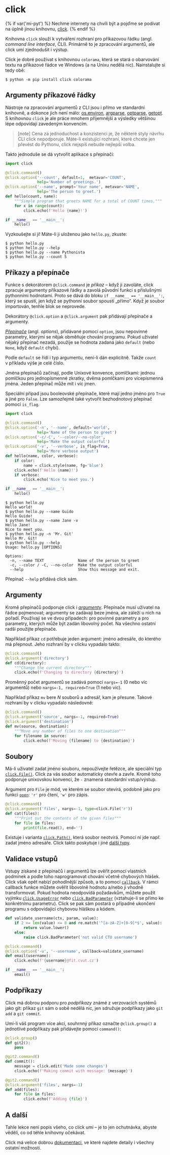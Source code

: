 click
=====

{% if var('mi-pyt') %}
Nechme internety na chvíli být a pojďme se podívat na úplně jinou knihovnu,
[click](https://click.palletsprojects.com/en/7.x/).
{% endif %}

Knihovna `click` slouží k vytváření rozhraní pro příkazovou řádku
(angl. *command line interface*, CLI).
Primárně to je zpracování argumentů, ale click umí zjednodušit i výstup.

Click je dobré používat s knihovnou `colorama`, která se stará o obarvování
textu na příkazové řádce ve Windows (a na Unixu nedělá nic).
Nainstalujte si tedy obě:

```console
$ python -m pip install click colorama
```


## Argumenty příkazové řádky

Nástroje na zpracování argumentů z CLI jsou i přímo ve standardní knihovně,
a dokonce jich není málo: [os.environ], [argparse], [optparse], [getopt].
S knihovnou `click` je ale práce mnohem příjemnější a výsledky většinou
lépe odpovídají zavedeným konvencím.

> [note]
> Cena za jednoduchost a konzistenci je, že některé styly návrhu CLI click
> nepodporuje.
> Máte-li existující rozhraní, které chcete jen převést do Pythonu,
> click nejspíš nebude nejlepší volba.

[os.environ]: https://docs.python.org/3/library/os.html#os.environ
[argparse]: https://docs.python.org/3/library/argparse.html
[optparse]: https://docs.python.org/3/library/optparse.html
[getopt]: https://docs.python.org/3/library/getopt.html

Takto jednoduše se dá vytvořit aplikace s přepínači:

```python
import click

@click.command()
@click.option('--count', default=1,  metavar='COUNT',
              help='Number of greetings.')
@click.option('--name', prompt='Your name', metavar='NAME',
              help='The person to greet.')
def hello(count, name):
    """Simple program that greets NAME for a total of COUNT times."""
    for x in range(count):
        click.echo(f'Hello {name}!')

if __name__ == '__main__':
    hello()
```

Vyzkoušejte si ji! Máte-li ji uloženou jako `hello.py`, zkuste:

```console
$ python hello.py
$ python hello.py --help
$ python hello.py --name Pythonista
$ python hello.py --count 5
```


## Příkazy a přepínače

Funkce s dekorátorem `@click.command` je *příkaz* – když ji zavoláte,
click zpracuje argumenty příkazové řádky a zavolá původní funkci
s příslušnými pythonními hodnotami.
Proto se dává do bloku `if __name__ == '__main__':`, který se spustí, jen
když se pythonní soubor spoustí „přímo“.
Když je soubor importován, tenhle blok se neprovede.

Dekorátory `@click.option` a `@click.argument` pak přidávají přepínače
a argumenty.

[*Přepínače*](https://click.palletsprojects.com/en/7.x/options/) (angl. *options*), přidávané pomocí `option`, jsou nepovinné
parametry, kterými se nějak obměňuje chování programu.
Pokud uživatel nějaký přepínač nezadá, použije se hodnota zadaná jako `default`
(nebo `None`, když `default` chybí).

Podle `default` se řídí i typ argumentu, není-li dán explicitně.
Takže `count` v příkladu výše je celé číslo.

Jména přepínačů začínají, podle Unixové konvence, pomlčkami: jednou pomlčkou
pro jednopísmenné zkratky, dvěma pomlčkami pro vícepísmenná jména.
Jeden přepínač může mít i víc jmen.

Speciální případ jsou booleovské přepínače, které mají jedno jméno
pro `True` a jiné pro `False`. Lze samozřejmě také vytvořit bezhodnotový
přepínač pomocí `is_flag`.

```python
import click

@click.command()
@click.option('-n', '--name', default='world',
              help='Name of the person to greet')
@click.option('-c/-C', '--color/--no-color',
              help='Make the output colorful')
@click.option('-v', '--verbose', is_flag=True,
              help='More verbose output')
def hello(name, color, verbose):
    if color:
        name = click.style(name, fg='blue')
    click.echo(f'Hello {name}!')
    if verbose:
        click.echo('Nice to meet you.')

if __name__ == '__main__':
    hello()
```

```console
$ python hello.py
Hello world!
$ python hello.py --name Guido
Hello Guido!
$ python hello.py --name Jane -v
Hello Jane!
Nice to meet you.
$ python hello.py -n 'Mr. Git'
Hello Mr. Git!
$ python hello.py --help
Usage: hello.py [OPTIONS]

Options:
  -n, --name TEXT               Name of the person to greet
  -c, --color / -C, --no-color  Make the output colorful
  --help                        Show this message and exit.
```

Přepínač `--help` přidává click sám.


## Argumenty

Kromě přepínačů podporuje click i [*argumenty*](https://click.palletsprojects.com/en/7.x/arguments/).
Přepínače musí uživatel na řádce pojmenovat; argumenty se zadávají beze jména,
ale záleží u nich na pořadí.
Používají se ve dvou případech: pro povinné parametry a pro parametry, kterých
může být zadán libovolný počet.
Na všechno ostatní radši použijte přepínače.

Například příkaz `cd` potřebuje jeden argument: jméno adresáře,
do kterého má přepnout.
Jeho rozhraní by v clicku vypadalo takto:

```python
@click.command()
@click.argument('directory')
def cd(directory):
    """Change the current directory"""
    click.echo(f'Changing to directory {directory}')
```

Proměnný počet argumentů se zadává pomocí `nargs=-1` (0 nebo víc argumentů)
nebo `nargs=-1, required=True` (1 nebo víc).

Například příkaz `mv` bere <var>N</var> souborů a adresář, kam je přesune.
Takové rozhraní by v clicku vypadalo následovně:

```python
@click.command()
@click.argument('source', nargs=-1, required=True)
@click.argument('destination')
def mv(source, destination):
    """Move any number of files to one destination"""
    for filename in source:
        click.echo(f'Moving {filename} to {destination}')
```


## Soubory

Má-li uživatel zadat jméno souboru, nepoužívejte řetězce, ale speciální typ
[`click.File()`](https://click.palletsprojects.com/en/7.x/api/#click.File).
Click za vás soubor automaticky otevře a zavře.
Kromě toho podporuje unixovskou konvenci, že `-` znamená standardní
vstup/výstup.

Argument pro `File` je mód, ve kterém se soubor otevírá, podobně jako pro
funkci [`open`](https://docs.python.org/3/library/functions.html#open):
`'r'` pro čtení, `'w'` pro zápis.

```python
@click.command()
@click.argument('files', nargs=-1, type=click.File('r'))
def cat(files):
    """Print out the contents of the given files"""
    for file in files:
        print(file.read(), end='')
```

Existuje i varianta [`click.Path()`](https://click.palletsprojects.com/en/7.x/api/#click.Path),
která soubor neotvírá. Pomocí ní jde např. zadat jméno adresáře. Click takto 
poskytuje i jiné [další typy](https://click.palletsprojects.com/en/7.x/api/#types).


## Validace vstupů

Vstupy získané z přepínačů i argumentů lze ověřit pomocí 
vlastních podmínek a podle toho naprogramovat chování včetně
chybových hlášek. Click však opět nabízí pohodlnější způsob, 
a to pomocí [`callback`](https://click.palletsprojects.com/en/7.x/options/#callbacks-for-validation).
V rámci callback funkce můžete ověřit libovolně hodnotu a/nebo
ji vhodně transformovat. Pokud hodnota neodpovídá požadavkům, 
můžete použít vyjímku [`click.UsageError`](https://click.palletsprojects.com/en/7.x/api/#click.UsageError)
nebo [`click.BadParameter`](https://click.palletsprojects.com/en/7.x/api/#click.BadParameter)
(vztahuje-li se přímo ke konkrétnímu parametru). Click se pak 
sám postará o případné ukončení programu s odpovídající chybovou
hláškou a kódem.

```python
def validate_username(ctx, param, value):
    if 2 <= len(value) <= 8 and re.match('^[a-zA-Z]+[0-9]*$', value):
        return value.lower()
    else:
        raise click.BadParameter('not valid CTU username')

@click.command()
@click.option('-u', '--username', callback=validate_username)
def email(username):
    click.echo(f'{username}@fit.cvut.cz')

if __name__ == '__main__':
    email()
```


## Podpříkazy

Click má dobrou podporu pro *podpříkazy* známé z verzovacích systémů jako git:
příkaz `git` sám o sobě nedělá nic, jen sdružuje podpříkazy jako `git add`
a `git commit`.

Umí-li váš program více akcí, souhrnný příkaz označte `@click.group()`
a jednotlivé podpříkazy pak přidávejte pomocí `command()`:

```python
@click.group()
def git2():
    pass

@git2.command()
def commit():
    message = click.edit('Made some changes')
    click.echo(f'Making commit with message: {message}')

@git2.command()
@click.argument('files', nargs=-1)
def add(files):
    for file in files:
        click.echo(f'Adding {file}')
```


## A další

Tahle lekce není popis všeho, co click umí – je to jen ochutnávka,
abyste věděli, co od téhle knihovny očekávat.

Click má velice dobrou [dokumentaci], ve které najdete detaily i všechny
ostatní možnosti.

[dokumentaci]: https://click.palletsprojects.com/en/7.x/

